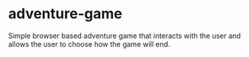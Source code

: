 # adventure-game
Simple browser based adventure game that interacts with the user and allows the user to choose how the game will end.

